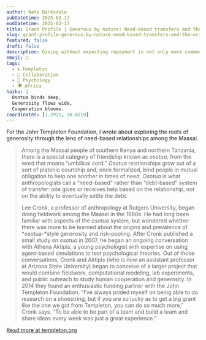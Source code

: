 ```yaml
---
author: Nate Barksdale
pubDatetime: 2025-03-17
modDatetime: 2025-03-17
title: Grant Profile | Generous by nature: Need-based transfers and the origins of human cooperation
slug: grant-profile-generous-by-nature-need-based-transfers-and-the-origins-of-human-cooperation
featured: false
draft: false
description: Giving without expecting repayment is not only more common than previously thought, it may also be more crucial for cultures to survive and flourish
emoji: 🤝
tags:
  - 🌀 Templeton
  - 🤝 Collaboration
  - 🧠 Psychology
  - 🌍 Africa
haiku: |
  Osotua binds deep,  
  Generosity flows wide,  
  Cooperation blooms.
coordinates: [1.2921, 36.8219]
---
```


For the John Templeton Foundation, I wrote about exploring the roots of generosity through the lens of need-based relationships among the Maasai.

> Among the Maasai people of southern Kenya and northern Tanzania, there is a special category of friendship known as *osotua,* from the word that means “umbilical cord.” *Osotua* relationships grow out of a sort of platonic courtship and, once formalized, bind people in mutual obligation to help one another in times of need. *Osotua* is what anthropologists call a “need-based” rather than “debt-based” system of transfer: one gives or receives help based on the relationship, not on the ability to eventually settle the debt.
>
> Lee Cronk, a professor of anthropology at Rutgers University, began doing fieldwork among the Maasai in the 1980s. He had long been familiar with aspects of the *osotua* system, but wondered whether there was more to be learned about the origins and prevalence of *osotua-*style generosity and risk-pooling. After Cronk published a small study on *osotua* in 2007, he began an ongoing conversation with Athena Aktipis, a young psychologist with expertise on using agent-based simulations to test psychological theories. Out of those conversations, Cronk and Aktipis (who is now an assistant professor at Arizona State University) began to conceive of a larger project that would combine fieldwork, computational modeling, lab experiments, and public outreach to study human cooperation and generosity. In 2014 they found an enthusiastic funding partner with the John Templeton Foundation. “I’ve always prided myself on being able to do research on a shoestring, but if you are so lucky as to get a big grant like the one we got from Templeton, you can do so much more,” Cronk says. “To be able to be part of a team and build a team and share ideas every week was just a great experience.”

[Read more at templeton.org](https://www.templeton.org/grant/generous-by-nature-need-based-transfers-and-the-origins-of-human-cooperation)
